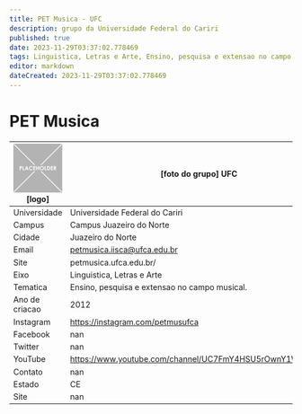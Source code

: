 ```yaml
---
title: PET Musica - UFC
description: grupo da Universidade Federal do Cariri
published: true
date: 2023-11-29T03:37:02.778469
tags: Linguistica, Letras e Arte, Ensino, pesquisa e extensao no campo musical.
editor: markdown
dateCreated: 2023-11-29T03:37:02.778469
---
```


# PET Musica


| ![placeholder.png](/placeholder.png) [logo] | [foto do grupo] UFC         |
| ------------------------------------------- | ------------------------------------------------- |
| Universidade                                | Universidade Federal do Cariri      |
| Campus                                      | Campus Juazeiro do Norte            |
| Cidade                                      | Juazeiro do Norte             |
| Email                                       | petmusica.iisca@ufca.edu.br             |
| Site                                        | petmusica.ufca.edu.br/              |
| Eixo                                        | Linguistica, Letras e Arte              |
| Tematica                                    | Ensino, pesquisa e extensao no campo musical.          |
| Ano de criacao                              | 2012        |
| Instagram                                   | https://instagram.com/petmusufca         |
| Facebook                                    | nan          |
| Twitter                                     | nan           |
| YouTube                                     | https://www.youtube.com/channel/UC7FmY4HSU5rOwnY1WqV3jGQ           |
| Contato                                     | nan         |
| Estado                                      |  CE            |
| Site                                        | nan |
